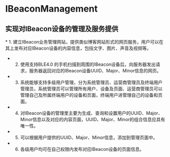 # IBeaconManagement
<h2>实现对IBeacon设备的管理及服务提供</h2>
* 1.	建立IBeacon业务管理网站，提供类似博客网站形式的网页服务，用户可以在其上发布对应IBeacon设备的内容信息，包括文字、图片、声音及视频等。

* 2.	使用支持BLE4.0 的手机扫描到周围的IBeacon设备后，向服务器发出请求，服务器返回对应的IBeacon设备UUID、Major、Minor信息的网页。

* 3.	系统能够支持多级用户管理，分为系统管理员、运营商管理员及终端用户管理员，系统管理员可以管理所有用户、设备及页面、运营商管理员可以管理自己及所属终端用户的设备和页面，终端用户进管理自己的设备和页面。

* 4.	对IBeacon设备的管理里主要为生成、查询和设置用户的UUID、Major、Minor信息以及对应的内容页面，UUID、Major、Minor的组合信息应具有唯一性。

* 5.	可以根据用户提供的UUID、Major、Minor信息，添加到管理页面中。

* 6.	各级用户均可在自己权限内发布对应IBeacon设备的页面信息。


